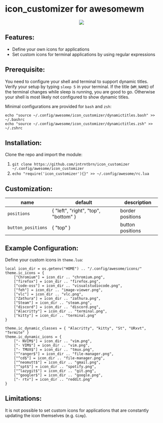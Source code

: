 icon_customizer for awesomewm
==================

<p align="center">
  <img src="https://s7.gifyu.com/images/smart_border_github.gif">
</p>

Features:
------------
- Define your own icons for applications
- Set custom icons for terminal applications by using regular expressions

Prerequisite:
------------
You need to configure your shell and terminal to support dynamic titles.
Verify your setup by typing `sleep 5` in your terminal. If the title  (`WM_NAME`) of the terminal changes while sleep is running, you are good to go.
Otherwise your shell is most likely not configured to show dynamic titles.

Minimal configurations are provided for `bash` and `zsh`:

```
echo "source ~/.config/awesome/icon_customizer/dynamictitles.bash" >> ~/.bashrc
echo "source ~/.config/awesome/icon_customizer/dynamictitles.zsh" >> ~/.zshrc
```


Installation:
------------

Clone the repo and import the module:

1. `git clone https://github.com/intrntbrn/icon_customizer ~/.config/awesome/icon_customizer`
1. `echo "require('icon_customizer'){}" >> ~/.config/awesome/rc.lua`

Customization:
------------

| name | default | description |
|---|---|---|
| `positions` | { "left", "right", "top", "bottom" } | border positions
| `button_positions` | { "top" } | button positions |

Example Configuration: 
------------
Define your custom icons in `theme.lua`:
```
local icon_dir = os.getenv("HOME") .. "/.config/awesome/icons/"
theme.ic_icons = {
	["Chromium"] = icon_dir .. "chromium.png",
	["firefox"] = icon_dir .. "firefox.png",
	["code-oss"] = icon_dir .. "visualstudiocode.png",
	["feh"] = icon_dir .. "image-viewer.png",
	["vlc"] = icon_dir .. "vlc.png",
	["Zathura"] = icon_dir .. "zathura.png",
	["Steam"] = icon_dir .. "steam.png",
	["discord"] = icon_dir .. "discord.png",
	["Alacritty"] = icon_dir .. "terminal.png",
	["kitty"] = icon_dir .. "terminal.png"
}

theme.ic_dynamic_classes = { "Alacritty", "kitty", "St", "URxvt", "Termite" }
theme.ic_dynamic_icons = {
	["- NVIM$"] = icon_dir .. "vim.png",
	["- VIM$"] = icon_dir .. "vim.png",
	["- TMUX$"] = icon_dir .. "tmux.png",
	["^ranger$"] = icon_dir .. "file-manager.png",
	["^cd$"] = icon_dir .. "file-manager.png",
	["^neomutt$"] = icon_dir .. "gmail.png",
	["^spt$"] = icon_dir .. "spotify.png",
	["^lazygit$"] = icon_dir .. "git.png",
	["^googler$"] = icon_dir .. "google.png",
	["- rtv"] = icon_dir .. "reddit.png"
}

```

Limitations:
------------
It is not possible to set custom icons for applications that are constantly updating the icon themselves (e.g. `Gimp`).
